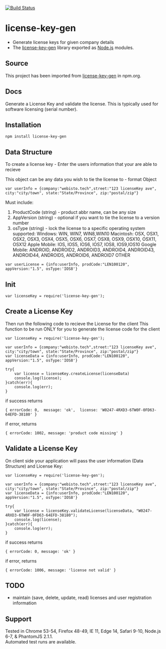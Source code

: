 [![Build Status](https://travis-ci.org/arunahk/license-key-gen.svg?branch=master)](https://travis-ci.org/arunahk/license-key-gen)

# license-key-gen
- Generate license keys for given company details
- The [license-key-gen](https://www.webisto.tech) library exported as [Node.js](https:nodejs.org/) modules.

## Source
This project has been imported from [license-key-gen](https://www.npmjs.com/package/license-key-gen) in npm.org.

## Docs

Generate a License Key and validate the license. This is typically used for software licensing (serial number).

## Installation
```
npm install license-key-gen
```

## Data Structure
To create a license key - Enter the users information that your are able to recieve

This object can be any data you wish to tie the license to - format Object
```
var userInfo = {company:"webisto.tech",street:"123 licenseKey ave", city:"city/town", state:"State/Province", zip:"postal/zip"}
```
Must include:
1) ProductCode (string) - product abbr name, can be any size
2) AppVersion (string) - optional if you want to tie the license to a version number
3) osType (string) - lock the license to a specific operating system
    supported: 
    Windows: WIN, WIN7, WIN8,WIN10
    Macintosh: OSX, OSX1, OSX2, OSX3, OSX4, OSX5, OSX6, OSX7, OSX8, OSX9, OSX10, OSX11, OSX12
    Apple Mobile: IOS, IOS5, IOS6, IOS7, IOS8, IOS9,IOS10
    Google Mobile: ANDROID, ANDROID2, ANDROID3, ANDROID4, ANDROID43, ANDROID44, ANDROID5, ANDROID6, ANDROID7
    OTHER

```
var userLicense = {info:userInfo, prodCode:"LEN100120", appVersion:"1.5", osType:'IOS8'} 
```

## Init
```
var licenseKey = require('license-key-gen');
```

## Create a License Key
Then run the following code to recieve the License for the client
This function to be run ONLY for you to generate the license code for the client
```
var licenseKey = require('license-key-gen');

var userInfo = {company:"webisto.tech",street:"123 licenseKey ave", city:"city/town", state:"State/Province", zip:"postal/zip"}
var licenseData = {info:userInfo, prodCode:"LEN100120", appVersion:"1.5", osType:'IOS8'}

try{
    var license = licenseKey.createLicense(licenseData)
    console.log(license);
}catch(err){
    console.log(err);
}
```

if success returns
```
{ errorCode: 0,  message: 'ok',  license: 'W0247-4RXD3-6TW0F-0FD63-64EFD-38180' }
```

if error, returns
```
{ errorCode: 1002, message: 'product code missing' }
```

## Validate a License Key
On client side your application will pass the user information (Data Structure) and License Key:
```
var licenseKey = require('license-key-gen');

var userInfo = {company:"webisto.tech",street:"123 licenseKey ave", city:"city/town", state:"State/Province", zip:"postal/zip"}
var licenseData = {info:userInfo, prodCode:"LEN100120", appVersion:"1.5", osType:'IOS8'}

try{
    var license = licenseKey.validateLicense(licenseData, "W0247-4RXD3-6TW0F-0FD63-64EFD-38180");
    console.log(license);
}catch(err){
    console.log(err);
}
```
if success returns
```
{ errorCode: 0, message: 'ok' }
```

if error, returns
```
{ errorCode: 1006, message: 'license not valid' }
```

## TODO
- maintain (save, delete, update, read) licenses and user registration information

## Support
Tested in Chrome 53-54, Firefox 48-49, IE 11, Edge 14, Safari 9-10, Node.js 6-7, & PhantomJS 2.1.1.<br>
Automated test runs are available.
